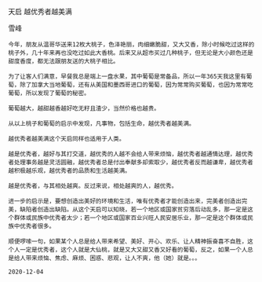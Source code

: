 天启 越优秀者越美满

雪峰

    今年，朋友从温哥华送来12枚大桃子，色泽艳丽，肉细嫩脆甜，又大又香，除小时候吃过这样的桃子外，几十年来再也没吃过如此大香桃。后来又从超市买过几种桃子，但无论是大小颜色还是甜度香度，都无法跟朋友送的大桃子相比。

    为了让客人们满意，早餐我总是端上一盘水果，其中葡萄是常备品，所以一年365天我这里有葡萄，除了加拿大当地葡萄，还有从美国和墨西哥进口的葡萄，因为常常购买葡萄，也因为常常吃葡萄，所以发现了葡萄的秘密。

    葡萄越大，越甜越香越好吃无籽且渣少，当然价格也越贵。

    从以上桃子和葡萄的启示中发现，凡事物，包括生命，越优秀者越美满。

    越优秀者越美满这个天启同样也适用于人类。

    越是优秀者，越好与其打交道，越优秀的人越不会给人带来烦恼，越优秀者越通情达理，越优秀者处理事务越是灵活圆融，越优秀者总是付出奉献多却索取少，越优秀者反而越谦卑，越优秀者越积极越乐观，越优秀者的品质和生活越美满。

    越是优秀者，与其相处越爽。反过来说，相处越爽的人，越优秀。

    进一步的启示是，要想创造出美好的环境和生活，唯有优秀者才能创造出来，完美者创造出完美，缺陷者创造出缺陷。从这个天启可以知晓，若一个地区或国家贫穷落后动乱多，那一定是这个群体或民族中优秀者太少；若一个地区或国家百业兴旺人民安居乐业，那一定是这个群体或民族中优秀者很多。

    顺便啰嗦一句，如果某个人总是给人带来希望、美好、开心、欢乐、让人精神振奋喜不自胜，这个人一定是优秀者，这个人就是大仙桃，就是又大又甜又香又好看的葡萄，反之，如果一个人总是给人带来烦恼、焦虑、麻烦、困惑、悲观，让人不爽，他（她）就是。。。

    2020-12-04